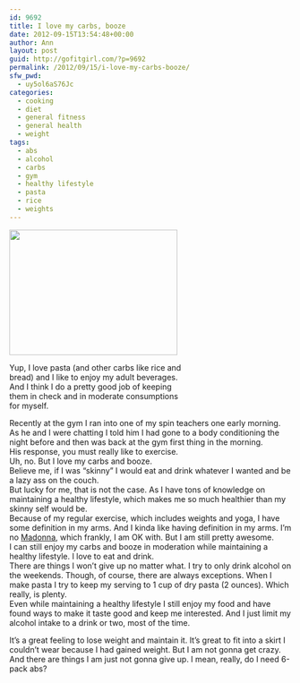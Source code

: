 ```yaml
---
id: 9692
title: I love my carbs, booze
date: 2012-09-15T13:54:48+00:00
author: Ann
layout: post
guid: http://gofitgirl.com/?p=9692
permalink: /2012/09/15/i-love-my-carbs-booze/
sfw_pwd:
  - uy5ol6aS76Jc
categories:
  - cooking
  - diet
  - general fitness
  - general health
  - weight
tags:
  - abs
  - alcohol
  - carbs
  - gym
  - healthy lifestyle
  - pasta
  - rice
  - weights
---
```

<div id="attachment_9693" style="width: 310px" class="wp-caption alignleft">
  <a href="http://gofitgirl.com/?attachment_id=9693" rel="attachment wp-att-9693"><img class="size-medium wp-image-9693" title="carbs.booze" src="http://gofitgirl.com/wp-content/uploads/2012/09/carbs.booze_-300x224.jpg" alt="" width="300" height="224" /></a>
  
  <p class="wp-caption-text">
    Yup, I love pasta (and other carbs like rice and bread) and I like to enjoy my adult beverages. And I think I do a pretty good job of keeping them in check and in moderate consumptions for myself.
  </p>
</div>

  
Recently at the gym I ran into one of my spin teachers one early morning. As he and I were chatting I told him I had gone to a body conditioning the night before and then was back at the gym first thing in the morning.  
His response, you must really like to exercise.  
Uh, no. But I love my carbs and booze.  
Believe me, if I was &#8220;skinny&#8221; I would eat and drink whatever I wanted and be a lazy ass on the couch.  
But lucky for me, that is not the case. As I have tons of knowledge on maintaining a healthy lifestyle, which makes me so much healthier than my skinny self would be.  
Because of my regular exercise, which includes weights and yoga, I have some definition in my arms. And I kinda like having definition in my arms. I&#8217;m no [Madonna](http://1.bp.blogspot.com/_mjuAOdezjCw/SunmOvG3ndI/AAAAAAAAAVA/QdhRcsQhIcg/s400/madonna2.jpg), which frankly, I am OK with. But I am still pretty awesome.  
I can still enjoy my carbs and booze in moderation while maintaining a healthy lifestyle. I love to eat and drink.  
There are things I won&#8217;t give up no matter what. I try to only drink alcohol on the weekends. Though, of course, there are always exceptions. When I make pasta I try to keep my serving to 1 cup of dry pasta (2 ounces). Which really, is plenty.  
Even while maintaining a healthy lifestyle I still enjoy my food and have found ways to make it taste good and keep me interested. And I just limit my alcohol intake to a drink or two, most of the time.

<div>
  It&#8217;s a great feeling to lose weight and maintain it. It&#8217;s great to fit into a skirt I couldn&#8217;t wear because I had gained weight. But I am not gonna get crazy. And there are things I am just not gonna give up. I mean, really, do I need 6-pack abs?
</div>